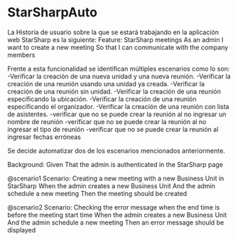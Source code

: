 # StarSharpAuto
La Historia de usuario sobre la que se estará trabajando en la aplicación web StarSharp es la siguiente:
Feature: StarSharp meetings
  As an admin
  I want to create a new meeting
  So that I can communicate with the company members
  
 Frente a esta funcionalidad se identifican múltiples escenarios como lo son:
 -Verificar la creación de una nueva unidad y una nueva reunión.
 -Verificar la creación de una reunión usando una unidad ya creada.
 -Verificar la creación de una reunión sin unidad.
 -Verificar la creación de una reunión especificando la ubicación.
 -Verificar la creación de una reunión especificando el organizador.
 -Verificar la creación de una reunión con lista de asistentes.
 -verificar que no se puede crear la reunión al no ingresar un nombre de reunión
 -verificar que no se puede crear la reunión al no ingresar el tipo de reunión
 -verificar que no se puede crear la reunión al ingresar fechas erróneas
 
 Se decide automatizar dos de los escenarios mencionados anteriormente.
 
  Background:
    Given That the admin is authenticated in the StarSharp page
    
  @scenario1
  Scenario: Creating a new meeting with a new Business Unit in StarSharp
    When the admin creates a new Business Unit
    And the admin schedule a new meeting
    Then the meeting should be created

  @scenario2
  Scenario: Checking the error message when the end time is before the meeting start time
    When the admin creates a new Business Unit
    And the admin schedule a new meeting
    Then an error message should be displayed
